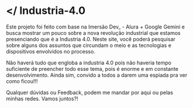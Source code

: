 # </ Industria-4.0
  Este projeto foi feito com base na Imersão Dev_ - Alura + Google Gemini e busca mostrar um pouco sobre a nova revolução industrial que estamos presenciando que é a Industria 4.0. Neste site, você poderá pesquisar sobre alguns dos assuntos que circundam o meio e as tecnologias e dispositivos envolvidos no processo. 

Não haverá tudo que engloba a industria 4.0 pois não haveria tempo suficiente de preencher todo esse tema, pois é enorme e em constante desenvolvimento.
Ainda sim, convido a todos a darem uma espiada pra ver como ficou!!!

Qualquer dúvidas ou Feedback, podem me mandar por aqui ou pelas minhas redes.
Vamos juntos?!
